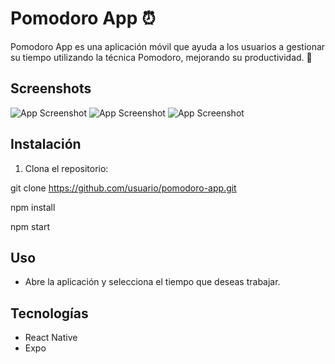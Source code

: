 # Pomodoro App ⏰

Pomodoro App es una aplicación móvil que ayuda a los usuarios a gestionar su tiempo utilizando la técnica Pomodoro, mejorando su productividad. 🚀

## Screenshots

![App Screenshot](assets/1.png)
![App Screenshot](assets/2.png)
![App Screenshot](assets/3.png)

## Instalación

1. Clona el repositorio:

git clone https://github.com/usuario/pomodoro-app.git

npm install

npm start

## Uso

- Abre la aplicación y selecciona el tiempo que deseas trabajar.

## Tecnologías

- React Native
- Expo
